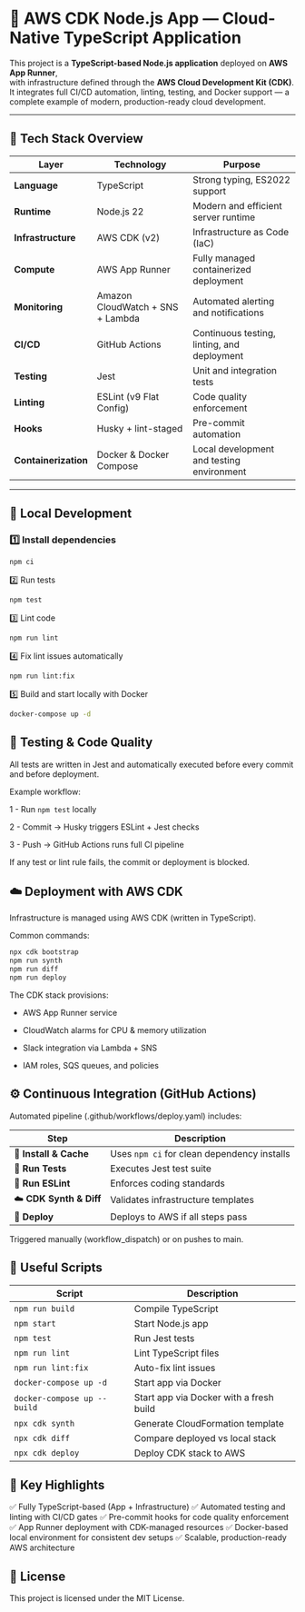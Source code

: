 # 🧩 AWS CDK Node.js App — Cloud-Native TypeScript Application

This project is a **TypeScript-based Node.js application** deployed on **AWS App Runner**,  
with infrastructure defined through the **AWS Cloud Development Kit (CDK)**.  
It integrates full CI/CD automation, linting, testing, and Docker support — a complete example of modern, production-ready cloud development.

---

## 🚀 Tech Stack Overview

| Layer                | Technology                       | Purpose                                     |
| -------------------- | -------------------------------- | ------------------------------------------- |
| **Language**         | TypeScript                       | Strong typing, ES2022 support               |
| **Runtime**          | Node.js 22                       | Modern and efficient server runtime         |
| **Infrastructure**   | AWS CDK (v2)                     | Infrastructure as Code (IaC)                |
| **Compute**          | AWS App Runner                   | Fully managed containerized deployment      |
| **Monitoring**       | Amazon CloudWatch + SNS + Lambda | Automated alerting and notifications        |
| **CI/CD**            | GitHub Actions                   | Continuous testing, linting, and deployment |
| **Testing**          | Jest                             | Unit and integration tests                  |
| **Linting**          | ESLint (v9 Flat Config)          | Code quality enforcement                    |
| **Hooks**            | Husky + lint-staged              | Pre-commit automation                       |
| **Containerization** | Docker & Docker Compose          | Local development and testing environment   |

---

## 🧰 Local Development

### 1️⃣ Install dependencies

```bash
npm ci
```

2️⃣ Run tests

```bash
npm test
```

3️⃣ Lint code

```bash
npm run lint
```

4️⃣ Fix lint issues automatically

```bash
npm run lint:fix
```

5️⃣ Build and start locally with Docker

```bash
docker-compose up -d
```

## 🧪 Testing & Code Quality

All tests are written in Jest and automatically executed before every commit and before deployment.

Example workflow:

1 - Run `npm test` locally

2 - Commit → Husky triggers ESLint + Jest checks

3 - Push → GitHub Actions runs full CI pipeline

If any test or lint rule fails, the commit or deployment is blocked.

## ☁️ Deployment with AWS CDK

Infrastructure is managed using AWS CDK (written in TypeScript).

Common commands:

```bash
npx cdk bootstrap
npm run synth
npm run diff
npm run deploy
```

The CDK stack provisions:

- AWS App Runner service

- CloudWatch alarms for CPU & memory utilization

- Slack integration via Lambda + SNS

- IAM roles, SQS queues, and policies

## ⚙️ Continuous Integration (GitHub Actions)

Automated pipeline (.github/workflows/deploy.yaml) includes:

| Step                    | Description                                 |
| ----------------------- | ------------------------------------------- |
| 🧩 **Install & Cache**  | Uses `npm ci` for clean dependency installs |
| 🧪 **Run Tests**        | Executes Jest test suite                    |
| 🧹 **Run ESLint**       | Enforces coding standards                   |
| ☁️ **CDK Synth & Diff** | Validates infrastructure templates          |
| 🚀 **Deploy**           | Deploys to AWS if all steps pass            |

Triggered manually (workflow_dispatch) or on pushes to main.

## 🧾 Useful Scripts

| Script                      | Description                             |
| --------------------------- | --------------------------------------- |
| `npm run build`             | Compile TypeScript                      |
| `npm start`                 | Start Node.js app                       |
| `npm test`                  | Run Jest tests                          |
| `npm run lint`              | Lint TypeScript files                   |
| `npm run lint:fix`          | Auto-fix lint issues                    |
| `docker-compose up -d`      | Start app via Docker                    |
| `docker-compose up --build` | Start app via Docker with a fresh build |
| `npx cdk synth`             | Generate CloudFormation template        |
| `npx cdk diff`              | Compare deployed vs local stack         |
| `npx cdk deploy`            | Deploy CDK stack to AWS                 |

## 🧩 Key Highlights

✅ Fully TypeScript-based (App + Infrastructure)
✅ Automated testing and linting with CI/CD gates
✅ Pre-commit hooks for code quality enforcement
✅ App Runner deployment with CDK-managed resources
✅ Docker-based local environment for consistent dev setups
✅ Scalable, production-ready AWS architecture

## 🏁 License

This project is licensed under the MIT License.
